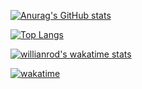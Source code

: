<!--### Hi there 👋-->

<!--
**treevel/treevel** is a ✨ _special_ ✨ repository because its `README.md` (this file) appears on your GitHub profile.

Here are some ideas to get you started:

- 🔭 I’m currently working on ...
- 🌱 I’m currently learning ...
- 👯 I’m looking to collaborate on ...
- 🤔 I’m looking for help with ...
- 💬 Ask me about ...
- 📫 How to reach me: ...
- 😄 Pronouns: ...
- ⚡ Fun fact: ...
-->

<!--START_SECTION:waka-->
<!--END_SECTION:waka-->

<!-- GitHub Stats Card-->
[![Anurag's GitHub stats](https://github-readme-stats.vercel.app/api?username=treevel&show_icons=true&theme=monokai)](https://github.com/anuraghazra/github-readme-stats&count_private=true&show_icons=true)

<!-- Top Languages Card-->
[![Top Langs](https://github-readme-stats.vercel.app/api/top-langs/?username=treevel&layout=compact)](https://github.com/anuraghazra/github-readme-stats)

<!-- Waka time-->
[![willianrod's wakatime stats](https://github-readme-stats.vercel.app/api/wakatime?username=treevel)](https://github.com/anuraghazra/github-readme-stats)

[![wakatime](https://wakatime.com/badge/user/1febe668-e1b5-4c98-9716-e6a4c3225ac6.svg)](https://wakatime.com/@1febe668-e1b5-4c98-9716-e6a4c3225ac6)
